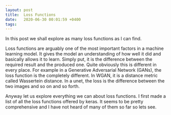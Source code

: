 ```yaml
---
layout: post
title:  Loss Functions
date:   2020-06-30 00:01:59 +0400
tags:
---
```


In this post we shall explore as many loss functions as I can find.

Loss functions are arguably one of the most important factors in a machine learning model. It gives the model an understanding of how well it did and basically allows it to learn. Simply put, it is the difference between the required result and the produced one. Quite obviously this is different in every place.
For example in a Generative Adversarial Network (GANs), the loss function is the completely different. In WGAN, it is a distance metric called Wassertein distance.
In a unet, the loss is the difference between the two images and so on and so forth.

Anyway let us explore everything we can about loss functions. I first made a list of all the loss functions offered by keras. It seems to be pretty comprehensive and I have not heard of many of them so far so lets see.



